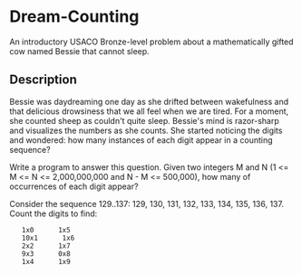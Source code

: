 # Dream-Counting

An introductory USACO Bronze-level problem about a mathematically gifted cow named Bessie that cannot sleep.

## Description

Bessie was daydreaming one day as she drifted between wakefulness 
and that delicious drowsiness that we all feel when we are tired.
For a moment, she counted sheep as couldn't quite sleep. Bessie's 
mind is razor-sharp and visualizes the numbers as she counts. She 
started noticing the digits and wondered: how many instances of 
each digit appear in a counting sequence?

Write a program to answer this question. Given two integers M and 
N (1 <= M <= N <= 2,000,000,000 and N - M <= 500,000), how many of 
occurrences of each digit appear?

Consider the sequence 129..137: 129, 130, 131, 132, 133, 134, 135, 
136, 137. Count the digits to find:

```
   1x0      1x5
   10x1      1x6
   2x2      1x7
   9x3      0x8
   1x4      1x9
```
